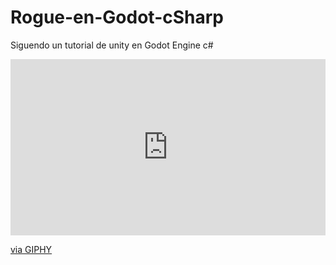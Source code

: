 # Rogue-en-Godot-cSharp
Siguendo un tutorial de unity en Godot Engine c#
<div style="width:100%;height:0;padding-bottom:56%;position:relative;"><iframe src="https://giphy.com/embed/LpoRyhTr1Tjg1ZUPrp" width="100%" height="100%" style="position:absolute" frameBorder="0" class="giphy-embed" allowFullScreen></iframe></div><p><a href="https://giphy.com/gifs/LpoRyhTr1Tjg1ZUPrp">via GIPHY</a></p>
